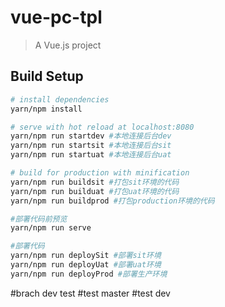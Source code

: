 # vue-pc-tpl

> A Vue.js project

## Build Setup

```bash
# install dependencies
yarn/npm install

# serve with hot reload at localhost:8080
yarn/npm run startdev #本地连接后台dev
yarn/npm run startsit #本地连接后台sit
yarn/npm run startuat #本地连接后台uat

# build for production with minification
yarn/npm run buildsit #打包sit环境的代码
yarn/npm run builduat #打包uat环境的代码
yarn/npm run buildprod #打包production环境的代码

#部署代码前预览
yarn/npm run serve

#部署代码
yarn/npm run deploySit #部署sit环境
yarn/npm run deployUat #部署uat环境
yarn/npm run deployProd #部署生产环境
```

#brach dev test
#test master
#test dev
